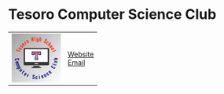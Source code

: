 <h1>Tesoro Computer Science Club</h1>
<table>
    <td><img src="logo.png" width="100px"/></td>
    <td>
        <a href="https://cs.thsclub.org">Website</a>
        <br>
        <a href="mailto:cs@thsclub.org">Email</a>
    </td>
</table>

